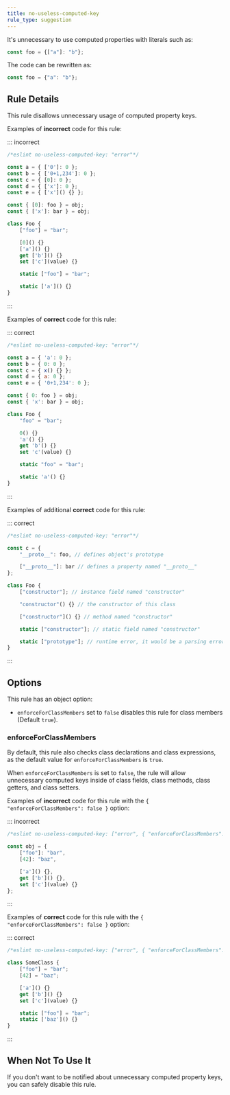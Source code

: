 ```yaml
---
title: no-useless-computed-key
rule_type: suggestion
---
```




It's unnecessary to use computed properties with literals such as:

```js
const foo = {["a"]: "b"};
```

The code can be rewritten as:

```js
const foo = {"a": "b"};
```

## Rule Details

This rule disallows unnecessary usage of computed property keys.

Examples of **incorrect** code for this rule:

::: incorrect

```js
/*eslint no-useless-computed-key: "error"*/

const a = { ['0']: 0 };
const b = { ['0+1,234']: 0 };
const c = { [0]: 0 };
const d = { ['x']: 0 };
const e = { ['x']() {} };

const { [0]: foo } = obj;
const { ['x']: bar } = obj;

class Foo {
    ["foo"] = "bar";

    [0]() {}
    ['a']() {}
    get ['b']() {}
    set ['c'](value) {}

    static ["foo"] = "bar";

    static ['a']() {}
}
```

:::

Examples of **correct** code for this rule:

::: correct

```js
/*eslint no-useless-computed-key: "error"*/

const a = { 'a': 0 };
const b = { 0: 0 };
const c = { x() {} };
const d = { a: 0 };
const e = { '0+1,234': 0 };

const { 0: foo } = obj;
const { 'x': bar } = obj;

class Foo {
    "foo" = "bar";

    0() {}
    'a'() {}
    get 'b'() {}
    set 'c'(value) {}

    static "foo" = "bar";

    static 'a'() {}
}
```

:::

Examples of additional **correct** code for this rule:

::: correct

```js
/*eslint no-useless-computed-key: "error"*/

const c = {
    "__proto__": foo, // defines object's prototype

    ["__proto__"]: bar // defines a property named "__proto__"
};

class Foo {
    ["constructor"]; // instance field named "constructor"

    "constructor"() {} // the constructor of this class

    ["constructor"]() {} // method named "constructor"

    static ["constructor"]; // static field named "constructor"

    static ["prototype"]; // runtime error, it would be a parsing error without `[]`
}
```

:::

## Options

This rule has an object option:

* `enforceForClassMembers` set to `false` disables this rule for class members (Default `true`).

### enforceForClassMembers

By default, this rule also checks class declarations and class expressions,
as the default value for `enforceForClassMembers` is `true`.

When `enforceForClassMembers` is set to `false`, the rule will allow unnecessary computed keys inside of class fields, class methods, class getters, and class setters.

Examples of **incorrect** code for this rule with the `{ "enforceForClassMembers": false }` option:

::: incorrect

```js
/*eslint no-useless-computed-key: ["error", { "enforceForClassMembers": false }]*/

const obj = {
    ["foo"]: "bar",
    [42]: "baz",

    ['a']() {},
    get ['b']() {},
    set ['c'](value) {}
};
```

:::

Examples of **correct** code for this rule with the `{ "enforceForClassMembers": false }` option:

::: correct

```js
/*eslint no-useless-computed-key: ["error", { "enforceForClassMembers": false }]*/

class SomeClass {
    ["foo"] = "bar";
    [42] = "baz";

    ['a']() {}
    get ['b']() {}
    set ['c'](value) {}

    static ["foo"] = "bar";
    static ['baz']() {}
}
```

:::

## When Not To Use It

If you don't want to be notified about unnecessary computed property keys, you can safely disable this rule.
